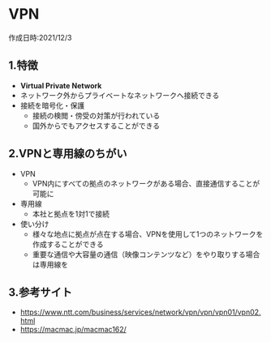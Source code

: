 # VPN
作成日時:2021/12/3

## 1.特徴
* **Virtual Private Network**
* ネットワーク外からプライベートなネットワークへ接続できる
* 接続を暗号化・保護
  * 接続の検閲・傍受の対策が行われている
  * 国外からでもアクセスすることができる

## 2.VPNと専用線のちがい
* VPN
  * VPN内にすべての拠点のネットワークがある場合、直接通信することが可能に
* 専用線
  * 本社と拠点を1対1で接続
* 使い分け
  * 様々な地点に拠点が点在する場合、VPNを使用して1つのネットワークを作成することができる
  * 重要な通信や大容量の通信（映像コンテンツなど）をやり取りする場合は専用線を

## 3.参考サイト
- https://www.ntt.com/business/services/network/vpn/vpn/vpn01/vpn02.html
- https://macmac.jp/macmac162/
